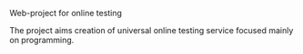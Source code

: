 Web-project for online testing

The project aims creation of universal online testing service focused mainly on programming.
